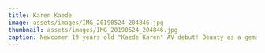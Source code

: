 ```yaml
---
title: Karen Kaede
image: assets/images/IMG_20190524_204846.jpg
thumbnail: assets/images/IMG_20190524_204846.jpg
caption: Newcomer 19 years old "Kaede Karen" AV debut! Beauty as a gemstone and a miracle.
---
```

